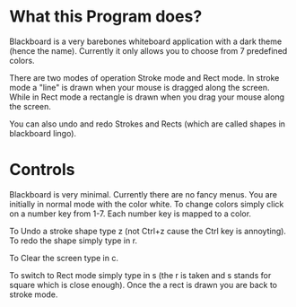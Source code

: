 # What this Program does?

Blackboard is a very barebones whiteboard application with a dark theme (hence the name). Currently it only allows you to choose from 7 predefined colors.  

There are two modes of operation Stroke mode and Rect mode. In stroke mode a "line" is drawn when your mouse is dragged along the screen. While in Rect mode a rectangle is drawn when you drag your mouse along the screen.

You can also undo and redo Strokes and Rects (which are called shapes in blackboard lingo). 

# Controls

Blackboard is very minimal. Currently there are no fancy menus. You are initially in normal mode with the color white.
To change colors simply click on a number key from 1-7. Each number key is mapped to a color.

To Undo a stroke shape type z (not Ctrl+z cause the Ctrl key is annoyting). To redo the shape simply type in r.

To Clear the screen type in c.

To switch to Rect mode simply type in s (the r is taken and s stands for square which is close enough). Once the a rect is drawn you are back to stroke mode. 

